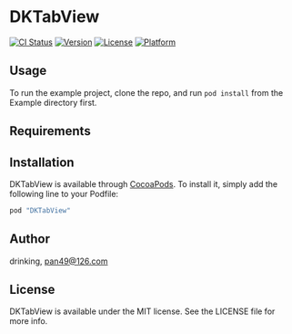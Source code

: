 # DKTabView

[![CI Status](http://img.shields.io/travis/drinking/DKTabView.svg?style=flat)](https://travis-ci.org/drinking/DKTabView)
[![Version](https://img.shields.io/cocoapods/v/DKTabView.svg?style=flat)](http://cocoapods.org/pods/DKTabView)
[![License](https://img.shields.io/cocoapods/l/DKTabView.svg?style=flat)](http://cocoapods.org/pods/DKTabView)
[![Platform](https://img.shields.io/cocoapods/p/DKTabView.svg?style=flat)](http://cocoapods.org/pods/DKTabView)

## Usage

To run the example project, clone the repo, and run `pod install` from the Example directory first.

## Requirements

## Installation

DKTabView is available through [CocoaPods](http://cocoapods.org). To install
it, simply add the following line to your Podfile:

```ruby
pod "DKTabView"
```

## Author

drinking, pan49@126.com

## License

DKTabView is available under the MIT license. See the LICENSE file for more info.
